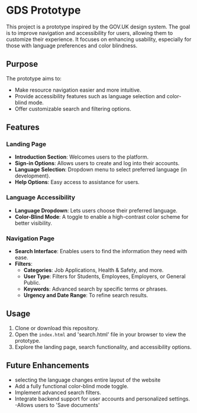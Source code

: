 # GDS Prototype

This project is a prototype inspired by the GOV.UK design system. The goal is to improve navigation and accessibility for users, allowing them to customize their experience. It focuses on enhancing usability, especially for those with language preferences and color blindness.

## Purpose

The prototype aims to:
- Make resource navigation easier and more intuitive.
- Provide accessibility features such as language selection and color-blind mode.
- Offer customizable search and filtering options.

## Features

### Landing Page
- **Introduction Section**: Welcomes users to the platform.
- **Sign-in Options**: Allows users to create and log into their accounts.
- **Language Selection**: Dropdown menu to select preferred language (in development).
- **Help Options**: Easy access to assistance for users.

### Language Accessibility
- **Language Dropdown**: Lets users choose their preferred language.
- **Color-Blind Mode**: A toggle to enable a high-contrast color scheme for better visibility.

### Navigation Page
- **Search Interface**: Enables users to find the information they need with ease.
- **Filters**:
  - **Categories**: Job Applications, Health & Safety, and more.
  - **User Type**: Filters for Students, Employees, Employers, or General Public.
  - **Keywords**: Advanced search by specific terms or phrases.
  - **Urgency and Date Range**: To refine search results.


## Usage

1. Clone or download this repository.
2. Open the `index.html` and 'search.html' file in your browser to view the prototype.
3. Explore the landing page, search functionality, and accessibility options.

## Future Enhancements

- selecting the language changes entire layout of the website
- Add a fully functional color-blind mode toggle.
- Implement advanced search filters.
- Integrate backend support for user accounts and personalized settings.
-Allows users to 'Save documents'
